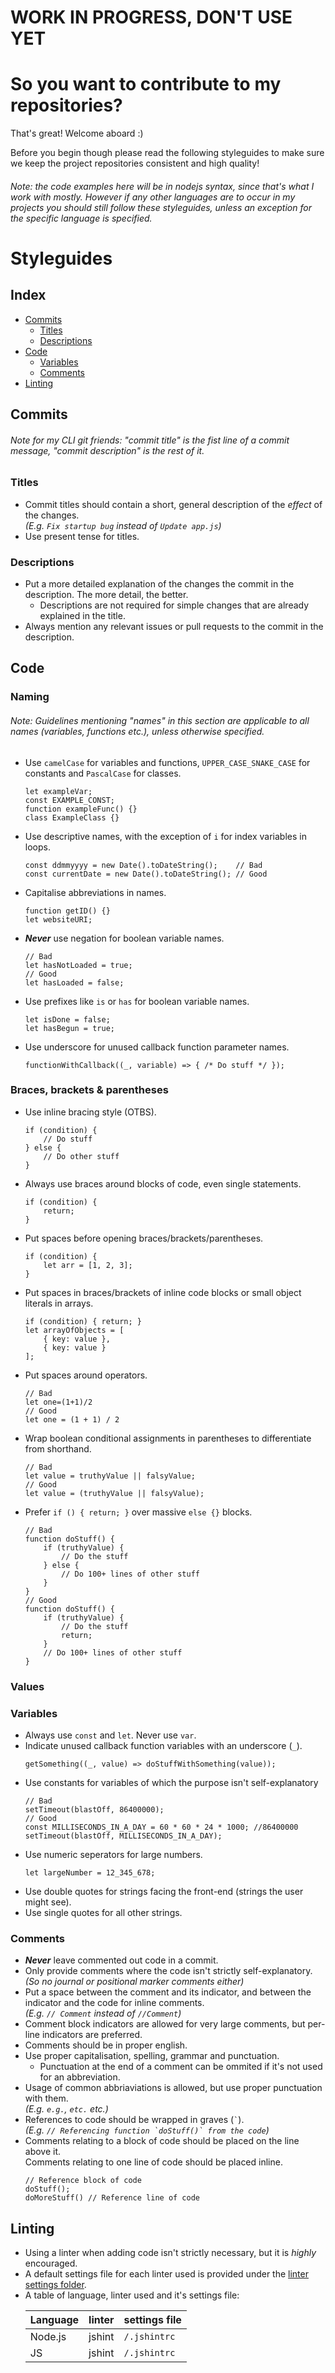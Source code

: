 # WORK IN PROGRESS, DON'T USE YET
# So you want to contribute to my repositories?
That's great! Welcome aboard :)

Before you begin though please read the following styleguides to make sure we keep the project repositories consistent and high quality!

###### Note: the code examples here will be in nodejs syntax, since that's what I work with mostly. However if any other languages are to occur in my projects you should still follow these styleguides, unless an exception for the specific language is specified.

# Styleguides

## Index
- [Commits](#commits)
	- [Titles](#titles)
	- [Descriptions](#descriptions)
- [Code](#code)
	- [Variables](#variables)
	- [Comments](#comments)
- [Linting](#linting)


## Commits
###### Note for my CLI git friends: "commit title" is the fist line of a commit message, "commit description" is the rest of it.

### Titles
- Commit titles should contain a short, general description of the *effect* of the changes.  
	*(E.g. ``Fix startup bug`` instead of ``Update app.js``)*
- Use present tense for titles.

### Descriptions
- Put a more detailed explanation of the changes the commit in the description. The more detail, the better.
	- Descriptions are not required for simple changes that are already explained in the title.
- Always mention any relevant issues or pull requests to the commit in the description.

## Code
### Naming
###### Note: Guidelines mentioning "names" in this section are applicable to all names (variables, functions etc.), unless otherwise specified.
- Use `camelCase` for variables and functions, `UPPER_CASE_SNAKE_CASE` for constants and `PascalCase` for classes.
	```node
	let exampleVar;
	const EXAMPLE_CONST;
	function exampleFunc() {}
	class ExampleClass {}
	```
- Use descriptive names, with the exception of `i` for index variables in loops.
	```node
	const ddmmyyyy = new Date().toDateString();    // Bad
	const currentDate = new Date().toDateString(); // Good
	```
- Capitalise abbreviations in names.
	```node
	function getID() {}
	let websiteURI;
	```
- ***Never*** use negation for boolean variable names.
	```node
	// Bad
	let hasNotLoaded = true;
	// Good
	let hasLoaded = false;
	```
- Use prefixes like ``is`` or ``has`` for boolean variable names.
	```node
	let isDone = false;
	let hasBegun = true;
	```
- Use underscore for unused callback function parameter names.
	```node
	functionWithCallback((_, variable) => { /* Do stuff */ });
	```  

### Braces, brackets & parentheses
- Use inline bracing style (OTBS).
	```node
	if (condition) {
		// Do stuff
	} else {
		// Do other stuff
	}
	```
- Always use braces around blocks of code, even single statements.
	```node
	if (condition) { 
		return; 
	}
	```
- Put spaces before opening braces/brackets/parentheses.
	```node
	if (condition) {
		let arr = [1, 2, 3];
	}
	```
- Put spaces in braces/brackets of inline code blocks or small object literals in arrays.
	```node
	if (condition) { return; }
	let arrayOfObjects = [
		{ key: value },
		{ key: value }
	];
	```
- Put spaces around operators.
	```node
	// Bad
	let one=(1+1)/2
	// Good
	let one = (1 + 1) / 2
	```
- Wrap boolean conditional assignments in parentheses to differentiate from shorthand.
	```node
	// Bad
	let value = truthyValue || falsyValue;
	// Good
	let value = (truthyValue || falsyValue);
	```
- Prefer ``if () { return; }`` over massive ``else {}`` blocks.
	```node
	// Bad
	function doStuff() {
		if (truthyValue) {
			// Do the stuff
		} else {
			// Do 100+ lines of other stuff
		}
	}
	// Good
	function doStuff() {
		if (truthyValue) {
			// Do the stuff
			return;
		}
		// Do 100+ lines of other stuff
	}
	```

### Values

### Variables
- Always use ``const`` and ``let``. Never use ``var``.  
- Indicate unused callback function variables with an underscore (``_``).
	```node
	getSomething((_, value) => doStuffWithSomething(value));
	```
- Use constants for variables of which the purpose isn't self-explanatory
	```node
	// Bad
	setTimeout(blastOff, 86400000);
	// Good
	const MILLISECONDS_IN_A_DAY = 60 * 60 * 24 * 1000; //86400000
	setTimeout(blastOff, MILLISECONDS_IN_A_DAY);
	```
- Use numeric seperators for large numbers.
	```node
	let largeNumber = 12_345_678;
	```
- Use double quotes for strings facing the front-end (strings the user might see).
- Use single quotes for all other strings.



### Comments
- ***Never*** leave commented out code in a commit.
- Only provide comments where the code isn't strictly self-explanatory.  
	*(So no journal or positional marker comments either)*
- Put a space between the comment and its indicator, and between the indicator and the code for inline comments.  
	*(E.g. ``// Comment`` instead of ``//Comment``)*
- Comment block indicators are allowed for very large comments, but per-line indicators are preferred.
- Comments should be in proper english.
- Use proper capitalisation, spelling, grammar and punctuation.
	- Punctuation at the end of a comment can be ommited if it's not used for an abbreviation.
- Usage of common abbriaviations is allowed, but use proper punctuation with them.  
	*(E.g. ``e.g.``, ``etc.`` etc.)*
- References to code should be wrapped in graves (`` ` ``).  
	*(E.g. ``// Referencing function `doStuff()` from the code``)*
- Comments relating to a block of code should be placed on the line above it.  
	Comments relating to one line of code should be placed inline.  
	```node
	// Reference block of code
	doStuff();
	doMoreStuff() // Reference line of code
	```
	
## Linting
- Using a linter when adding code isn't strictly necessary, but it is *highly* encouraged.
- A default settings file for each linter used is provided under the [linter settings folder](/linter%20settings).
- A table of language, linter used and it's settings file:
<ul>
	
| Language | linter | settings file |
| --- | --- | --- |
| Node.js | jshint | ``/.jshintrc`` |
| JS | jshint | ``/.jshintrc`` |
</ul>
